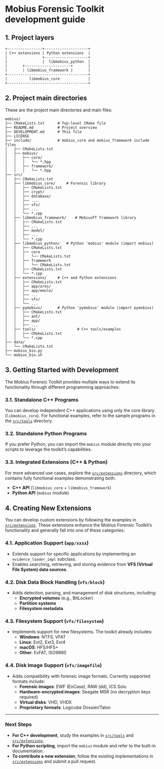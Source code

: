 # Mobius Forensic Toolkit development guide

## 1. **Project layers**

```
+----------------+--------------------+
| C++ extensions | Python extensions  |
|                +--------------------+
|                |  libmobius_python  |
|       +---------------------+       |
|       | libmobius_framework |       |
+-------------------------------------+
|          libmobius_core             |
+-------------------------------------+
```

## 2. **Project main directories**

These are the project main directories and main files:

```text
mobius/
├── CMakeLists.txt		# Top-level CMake file
├── README.md			# Project overview
├── DEVELOPMENT.md		# This file
├── LICENSE
├── include/			# mobius_core and mobius_framework include files
│   ├── CMakeLists.txt
│   ├── mobius/
│   │   ├── core/
│   │   │   └── *.hpp
│   │   ├── framework/
│   │   │   └── *.hpp
├── src/
│   ├── CMakeLists.txt
│   ├── libmobius_core/		# Forensic library
│   │   ├── CMakeLists.txt
│   │   ├── crypt/
│   │   ├── database/
│   │   ├── ...
│   │   ├── vfs/
│   │   ├── ...
│   │   └── *.cpp
│   ├── libmobius_framework/	# MobiusFT framework library
│   │   ├── CMakeLists.txt
│   │   ├── ...
│   │   ├── model/
│   │   ├── ...
│   │   └── *.cpp
│   ├── libmobius_python/	# Python 'mobius' module (import mobius)
│   │   ├── CMakeLists.txt
│   │   ├── core
│   │   │   └── CMakeLists.txt
│   │   ├── framework
│   │   │   └── CMakeLists.txt
│   │   ├── CMakeLists.txt
│   │   └── *.cpp
│   ├── extensions/		# C++ and Python extensions
│   │   ├── CMakeLists.txt
│   │   ├── app/ares/
│   │   ├── app/emule/
│   │   ├── ...
│   │   ├── vfs/
│   │   └── ...
│   ├── pymobius/		# Python 'pymobius' module (import pymobius)
│   │   ├── CMakeLists.txt
│   │   ├── ant/
│   │   ├── app/
│   │   ├── ...
│   ├── tools/                   # C++ tools/examples
│   │   ├── CMakeLists.txt
│   │   └── *.cpp
├── data/
│   └── CMakeLists.txt
├── mobius_bin.py
└── mobius_bin.sh
```

## 3. **Getting Started with Development**

The Mobius Forensic Toolkit provides multiple ways to extend its functionality through different programming approaches:  

### 3.1. **Standalone C++ Programs**  
You can develop independent C++ applications using only the core library (`libmobius_core`). For functional examples, refer to the sample programs in the [`src/tools`](src/tools) directory.  

### 3.2. **Standalone Python Programs**  
If you prefer Python, you can import the `mobius` module directly into your scripts to leverage the toolkit’s capabilities.  

### 3.3. **Integrated Extensions (C++ & Python)**  
For more advanced use cases, explore the [`src/extensions`](src/extensions) directory, which contains fully functional examples demonstrating both:  
- **C++ API** (`libmobius_core` + `libmobius_framework`)  
- **Python API** (`mobius` module)  

## 4. **Creating New Extensions**  
You can develop custom extensions by following the examples in [`src/extensions`](src/extensions). These extensions enhance the Mobius Forensic Toolkit’s functionality and generally fall into one of these categories:  

### 4.1. **Application Support (`app/xxxx`)**  
- Extends support for specific applications by implementing an `evidence_loader_impl` subclass.  
- Enables searching, retrieving, and storing evidence from **VFS (Virtual File System) data sources**.  

### 4.2. **Disk Data Block Handling (`vfs/block`)**  
- Adds detection, parsing, and management of disk structures, including:  
  - **Encrypted volumes** (e.g., BitLocker)  
  - **Partition systems**  
  - **Filesystem metadata**  

### 4.3. **Filesystem Support (`vfs/filesystem`)**  
- Implements support for new filesystems. The toolkit already includes:  
  - **Windows**: NTFS, VFAT  
  - **Linux**: Ext2, Ext3, Ext4
  - **macOS**: HFS/HFS+  
  - **Other**: ExFAT, ISO9660  

### 4.4. **Disk Image Support (`vfs/imagefile`)**  
- Adds compatibility with forensic image formats. Currently supported formats include:  
  - **Forensic images**: EWF (EnCase), RAW (dd), ICS Solo  
  - **Hardware-encrypted images**: Seagate MSR (no decryption keys required)  
  - **Virtual disks**: VHD, VHDX  
  - **Proprietary formats**: Logicube Dossier/Talon  

---

### **Next Steps**  
- **For C++ development**, study the examples in [`src/tools`](src/tools) and [`src/extensions`](src/extensions).  
- **For Python scripting**, import the `mobius` module and refer to the built-in documentation.  
- **To contribute a new extension**, follow the existing implementations in [`src/extensions`](src/extensions) and submit a pull request.  
